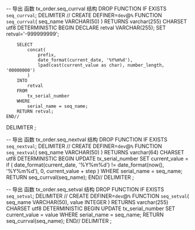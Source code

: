 -- 导出  函数 tx_order.seq_currval 结构
DROP FUNCTION IF EXISTS `seq_currval`;
DELIMITER //
CREATE DEFINER=`dev`@`%` FUNCTION `seq_currval`(
		seq_name VARCHAR(50)
	) RETURNS varchar(255) CHARSET utf8
    DETERMINISTIC
BEGIN
		DECLARE retval VARCHAR(255);
		SET retval='-999999999';
		
		SELECT 
			concat(
				prefix,
                date_format(current_date, '%Y%m%d'),
                lpad(cast(current_value as char), number_length, '00000000')
			) 
		INTO 
			retval 
		FROM 
			tx_serial_number
		WHERE 
			serial_name = seq_name;
		RETURN retval;
	END//
DELIMITER ;


-- 导出  函数 tx_order.seq_nextval 结构
DROP FUNCTION IF EXISTS `seq_nextval`;
DELIMITER //
CREATE DEFINER=`dev`@`%` FUNCTION `seq_nextval`(
		seq_name VARCHAR(50)
	) RETURNS varchar(64) CHARSET utf8
    DETERMINISTIC
BEGIN
		UPDATE 
			tx_serial_number
		SET 
			current_value = if (
									date_format(current_date, '%Y%m%d') != date_format(now(), '%Y%m%d'), 
									0, 
									current_value + step
                                )
		WHERE 
			serial_name = seq_name;
		RETURN 
			seq_currval(seq_name);
	END//
DELIMITER ;


-- 导出  函数 tx_order.seq_setval 结构
DROP FUNCTION IF EXISTS `seq_setval`;
DELIMITER //
CREATE DEFINER=`dev`@`%` FUNCTION `seq_setval`(
		seq_name VARCHAR(50),
        value INTEGER
	) RETURNS varchar(255) CHARSET utf8
    DETERMINISTIC
BEGIN
		UPDATE 
			tx_serial_number
		SET 
			current_value = value
		WHERE 
			serial_name = seq_name;
		RETURN 
			seq_currval(seq_name);
	END//
DELIMITER ;	
